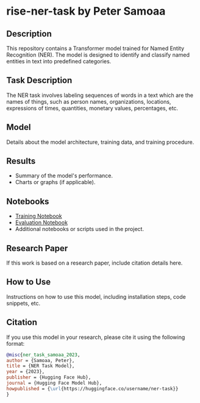 # rise-ner-task by Peter Samoaa

## Description
This repository contains a Transformer model trained for Named Entity Recognition (NER). The model is designed to identify and classify named entities in text into predefined categories.

## Task Description
The NER task involves labeling sequences of words in a text which are the names of things, such as person names, organizations, locations, expressions of times, quantities, monetary values, percentages, etc.

## Model
Details about the model architecture, training data, and training procedure.

## Results
- Summary of the model's performance.
- Charts or graphs (if applicable).

## Notebooks
- [Training Notebook](link-to-training-notebook)
- [Evaluation Notebook](link-to-evaluation-notebook)
- Additional notebooks or scripts used in the project.

## Research Paper
If this work is based on a research paper, include citation details here.

## How to Use
Instructions on how to use this model, including installation steps, code snippets, etc.

## Citation
If you use this model in your research, please cite it using the following format:

```bibtex
@misc{ner_task_samoaa_2023,
author = {Samoaa, Peter},
title = {NER Task Model},
year = {2023},
publisher = {Hugging Face Hub},
journal = {Hugging Face Model Hub},
howpublished = {\url{https://huggingface.co/username/ner-task}}
}
```

